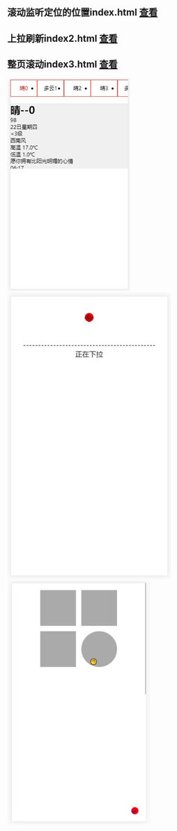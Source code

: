 ## 滚动监听定位的位置index.html   [查看](https://liuguangqing.github.io/scroll-tab-/)
## 上拉刷新index2.html           [查看](https://liuguangqing.github.io/scroll-tab-/index2.html)
## 整页滚动index3.html           [查看](https://liuguangqing.github.io/scroll-tab-/index3.html)

![滚动定位](./menu.saveimg.savepath20180627150642.jpg)
![下拉刷新](./menu.saveimg.savepath20180627183459.jpg)
![整页滚动](./menu.saveimg.savepath20180704164710.jpg)
